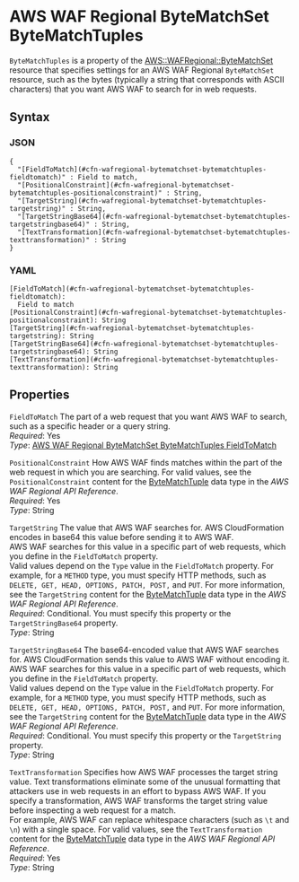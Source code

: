 # AWS WAF Regional ByteMatchSet ByteMatchTuples<a name="aws-properties-wafregional-bytematchset-bytematchtuples"></a>

`ByteMatchTuples` is a property of the [AWS::WAFRegional::ByteMatchSet](aws-resource-wafregional-bytematchset.md) resource that specifies settings for an AWS WAF Regional `ByteMatchSet` resource, such as the bytes \(typically a string that corresponds with ASCII characters\) that you want AWS WAF to search for in web requests\.

## Syntax<a name="w4ab1c21c10d213c13c15b5"></a>

### JSON<a name="aws-properties-wafregional-bytematchset-bytematchtuples-syntax.json"></a>

```
{
  "[FieldToMatch](#cfn-wafregional-bytematchset-bytematchtuples-fieldtomatch)" : Field to match,
  "[PositionalConstraint](#cfn-wafregional-bytematchset-bytematchtuples-positionalconstraint)" : String,
  "[TargetString](#cfn-wafregional-bytematchset-bytematchtuples-targetstring)" : String,
  "[TargetStringBase64](#cfn-wafregional-bytematchset-bytematchtuples-targetstringbase64)" : String,
  "[TextTransformation](#cfn-wafregional-bytematchset-bytematchtuples-texttransformation)" : String
}
```

### YAML<a name="aws-properties-wafregional-bytematchset-bytematchtuples-syntax.yaml"></a>

```
[FieldToMatch](#cfn-wafregional-bytematchset-bytematchtuples-fieldtomatch):
  Field to match
[PositionalConstraint](#cfn-wafregional-bytematchset-bytematchtuples-positionalconstraint): String
[TargetString](#cfn-wafregional-bytematchset-bytematchtuples-targetstring): String
[TargetStringBase64](#cfn-wafregional-bytematchset-bytematchtuples-targetstringbase64): String
[TextTransformation](#cfn-wafregional-bytematchset-bytematchtuples-texttransformation): String
```

## Properties<a name="w4ab1c21c10d213c13c15b7"></a>

`FieldToMatch`  <a name="cfn-wafregional-bytematchset-bytematchtuples-fieldtomatch"></a>
The part of a web request that you want AWS WAF to search, such as a specific header or a query string\.  
*Required*: Yes  
*Type*: [AWS WAF Regional ByteMatchSet ByteMatchTuples FieldToMatch](aws-properties-wafregional-bytematchset-bytematchtuples-fieldtomatch.md)

`PositionalConstraint`  <a name="cfn-wafregional-bytematchset-bytematchtuples-positionalconstraint"></a>
How AWS WAF finds matches within the part of the web request in which you are searching\. For valid values, see the `PositionalConstraint` content for the [ByteMatchTuple](https://docs.aws.amazon.com/waf/latest/APIReference/API_regional_ByteMatchTuple.html) data type in the *AWS WAF Regional API Reference*\.  
*Required*: Yes  
*Type*: String

`TargetString`  <a name="cfn-wafregional-bytematchset-bytematchtuples-targetstring"></a>
The value that AWS WAF searches for\. AWS CloudFormation encodes in base64 this value before sending it to AWS WAF\.  
AWS WAF searches for this value in a specific part of web requests, which you define in the `FieldToMatch` property\.  
Valid values depend on the `Type` value in the `FieldToMatch` property\. For example, for a `METHOD` type, you must specify HTTP methods, such as `DELETE, GET, HEAD, OPTIONS, PATCH, POST,` and `PUT`\. For more information, see the `TargetString` content for the [ByteMatchTuple](https://docs.aws.amazon.com/waf/latest/APIReference/API_regional_ByteMatchTuple.html) data type in the *AWS WAF Regional API Reference*\.  
*Required*: Conditional\. You must specify this property or the `TargetStringBase64` property\.  
*Type*: String

`TargetStringBase64`  <a name="cfn-wafregional-bytematchset-bytematchtuples-targetstringbase64"></a>
The base64\-encoded value that AWS WAF searches for\. AWS CloudFormation sends this value to AWS WAF without encoding it\.  
AWS WAF searches for this value in a specific part of web requests, which you define in the `FieldToMatch` property\.  
Valid values depend on the `Type` value in the `FieldToMatch` property\. For example, for a `METHOD` type, you must specify HTTP methods, such as `DELETE, GET, HEAD, OPTIONS, PATCH, POST,` and `PUT`\. For more information, see the `TargetString` content for the [ByteMatchTuple](https://docs.aws.amazon.com/waf/latest/APIReference/API_regional_ByteMatchTuple.html) data type in the *AWS WAF Regional API Reference*\.  
*Required*: Conditional\. You must specify this property or the `TargetString` property\.  
*Type*: String

`TextTransformation`  <a name="cfn-wafregional-bytematchset-bytematchtuples-texttransformation"></a>
Specifies how AWS WAF processes the target string value\. Text transformations eliminate some of the unusual formatting that attackers use in web requests in an effort to bypass AWS WAF\. If you specify a transformation, AWS WAF transforms the target string value before inspecting a web request for a match\.  
For example, AWS WAF can replace whitespace characters \(such as `\t` and `\n`\) with a single space\. For valid values, see the `TextTransformation` content for the [ByteMatchTuple](https://docs.aws.amazon.com/waf/latest/APIReference/API_regional_ByteMatchTuple.html) data type in the *AWS WAF Regional API Reference*\.  
*Required*: Yes  
*Type*: String
